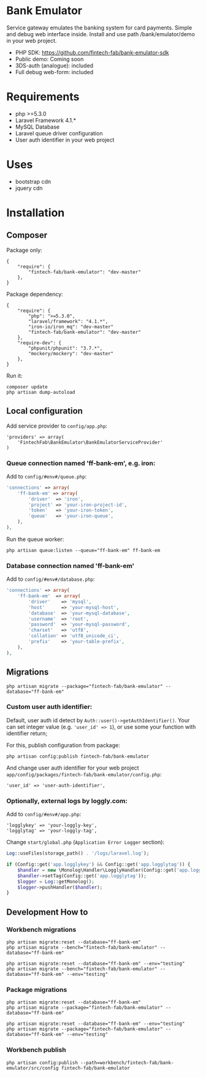 Bank Emulator
===============

Service gateway emulates the banking system for card payments.
Simple and debug web interface inside.
Install and use path /bank/emulator/demo in your web project.

- PHP SDK: https://github.com/fintech-fab/bank-emulator-sdk
- Public demo: Coming soon
- 3DS-auth (analogue): included
- Full debug web-form: included

# Requirements

- php >=5.3.0
- Laravel Framework 4.1.*
- MySQL Database
- Laravel queue driver configuration
- User auth identifier in your web project

# Uses

- bootstrap cdn
- jquery cdn

# Installation

## Composer

Package only:

    {
        "require": {
            "fintech-fab/bank-emulator": "dev-master"
        },
    }

Package dependency:

    {
        "require": {
	        "php": ">=5.3.0",
	        "laravel/framework": "4.1.*",
	        "iron-io/iron_mq": "dev-master"
            "fintech-fab/bank-emulator": "dev-master"
        },
	    "require-dev": {
		    "phpunit/phpunit": "3.7.*",
		    "mockery/mockery": "dev-master"
	    },
    }

Run it:

	composer update
	php artisan dump-autoload

## Local configuration

Add service provider to `config/app.php`:

	'providers' => array(
		'FintechFab\BankEmulator\BankEmulatorServiceProvider'
	)

### Queue connection named 'ff-bank-em', e.g. iron:

Add to `config/#env#/queue.php`:

```PHP
'connections' => array(
	'ff-bank-em' => array(
		'driver'  => 'iron',
		'project' => 'your-iron-project-id',
		'token'   => 'your-iron-token',
		'queue'   => 'your-iron-queue',
	),
),
```

Run the queue worker:

	php artisan queue:listen --queue="ff-bank-em" ff-bank-em

### Database connection named 'ff-bank-em'

Add to `config/#env#/database.php`:

```PHP
'connections' => array(
	'ff-bank-em'  => array(
		'driver'    => 'mysql',
		'host'      => 'your-mysql-host',
		'database'  => 'your-mysql-database',
		'username'  => 'root',
		'password'  => 'your-mysql-password',
		'charset'   => 'utf8',
		'collation' => 'utf8_unicode_ci',
		'prefix'    => 'your-table-prefix',
	),
),
```

## Migrations

	php artisan migrate --package="fintech-fab/bank-emulator" --database="ff-bank-em"

### Custom user auth identifier:

Default, user auth id detect by `Auth::user()->getAuthIdentifier()`.
Your can set integer value (e.g. `'user_id' => 1`), or use some your function with identifier return;

For this, publish configuration from package:

	php artisan config:publish fintech-fab/bank-emulator

And change user auth identifier for your web project `app/config/packages/fintech-fab/bank-emulator/config.php`:

	'user_id' => 'user-auth-identifier',

### Optionally, external logs by loggly.com:

Add to `config/#env#/app.php`:

	'logglykey' => 'your-loggly-key',
	'logglytag' => 'your-loggly-tag',

Change `start/global.php` (`Application Error Logger` section):

```PHP
Log::useFiles(storage_path() . '/logs/laravel.log');

if (Config::get('app.logglykey') && Config::get('app.logglytag')) {
	$handler = new \Monolog\Handler\LogglyHandler(Config::get('app.logglykey'), \Monolog\Logger::DEBUG);
	$handler->setTag(Config::get('app.logglytag'));
	$logger = Log::getMonolog();
	$logger->pushHandler($handler);
}
```

## Development How to

### Workbench migrations

	php artisan migrate:reset --database="ff-bank-em"
	php artisan migrate --bench="fintech-fab/bank-emulator" --database="ff-bank-em"

	php artisan migrate:reset --database="ff-bank-em" --env="testing"
	php artisan migrate --bench="fintech-fab/bank-emulator" --database="ff-bank-em" --env="testing"

### Package migrations

	php artisan migrate:reset --database="ff-bank-em"
	php artisan migrate --package="fintech-fab/bank-emulator" --database="ff-bank-em"

	php artisan migrate:reset --database="ff-bank-em" --env="testing"
	php artisan migrate --package="fintech-fab/bank-emulator" --database="ff-bank-em" --env="testing"

### Workbench publish

	php artisan config:publish --path=workbench/fintech-fab/bank-emulator/src/config fintech-fab/bank-emulator

